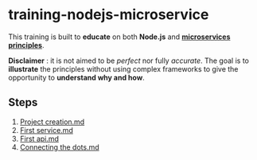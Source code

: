 # training-nodejs-microservice

This training is built to **educate** on both **Node.js** and [**microservices principles**](https://en.wikipedia.org/wiki/Microservices).

**Disclaimer** : it is not aimed to be *perfect* nor fully *accurate*. The goal is to **illustrate** the principles without using complex frameworks to give the opportunity to **understand why and how**.

## Steps

1. [Project creation.md](steps/01.%20Project%20creation.md)
2. [First service.md](steps/02.%20First%20service.md)
3. [First api.md](steps/03.%20First%20api.md)
4. [Connecting the dots.md](steps/04.%20Connecting%20the%20dots.md)
